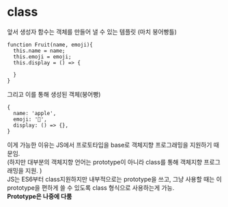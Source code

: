 # class

앞서 생성자 함수는 객체를 만들어 낼 수 있는 템플릿 (마치 붕어빵틀)

```JS
function Fruit(name, emoji){
  this.name = name;
  this.emoji = emoji;
  this.display = () => {

  }
}
```

그리고 이를 통해 생성된 객체(붕어빵)

```JS
{
  name: 'apple',
  emoji: '🍎',
  display: () => {},
}
```

이게 가능한 이유는 JS에서 프로토타입을 base로 객체지향 프로그래밍을 지원하기 때문임.  
(하지만 대부분의 객체지향 언어는 prototype이 아니라 class를 통해 객체지향 프로그래밍을 지원. )  
JS는 ES6부터 class지원하지만 내부적으로는 prototype을 쓰고, 그냥 사용할 때는 이 prototype을 편하게 쓸 수 있도록 class 형식으로 사용하는게 가능.  
**Prototype은 나중에 다룸**
